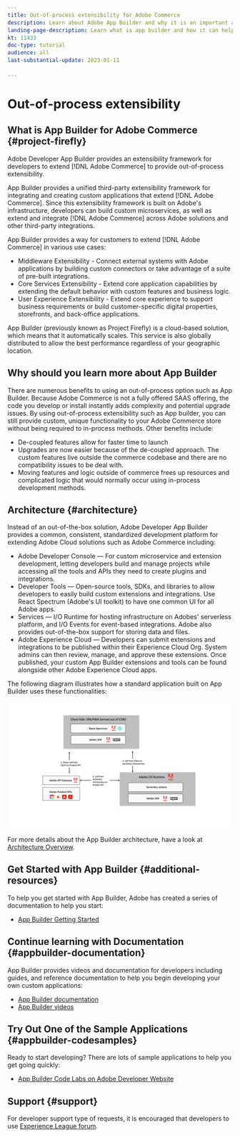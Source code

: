```yaml
---
title: Out-of-process extensibility for Adobe Commerce
description: Learn about Adobe App Builder and why it is an important aspect of out-of-process extensibility
landing-page-description: Learn what is app builder and how it can help with Adobe Commerce development strategies.
kt: 11433
doc-type: tutorial
audience: all
last-substantial-update: 2023-01-11

---
```


# Out-of-process extensibility

## What is App Builder for Adobe Commerce {#project-firefly}

Adobe Developer App Builder provides an extensibility framework for developers to extend [!DNL Adobe Commerce] to provide out-of-process extensibility. 

App Builder provides a unified third-party extensibility framework for integrating and creating custom applications that extend [!DNL Adobe Commerce]. Since this extensibility framework is built on Adobe's infrastructure, developers can build custom microservices, as well as extend and integrate [!DNL Adobe Commerce] across Adobe solutions and other third-party integrations.

App Builder provides a way for customers to extend [!DNL Adobe Commerce] in various use cases:

* Middleware Extensibility - Connect external systems with Adobe applications by building custom connectors or take advantage of a suite of pre-built integrations.
* Core Services Extensibility - Extend core application capabilities by extending the default behavior with custom features and business logic.
* User Experience Extensibility - Extend core experience to support business requirements or build customer-specific digital properties, storefronts, and back-office applications.

App Builder (previously known as Project Firefly) is a cloud-based solution, which means that it automatically scales. This service is also globally distributed to allow the best performance regardless of your geographic location.

## Why should you learn more about App Builder

There are numerous benefits to using an out-of-process option such as App Builder. Because Adobe Commerce is not a fully offered SAAS offering, the code you develop or install instantly adds complexity and potential upgrade issues. By using out-of-process extensibility such as App builder, you can still provide custom, unique functionality to your Adobe Commerce store without being required to in-process methods. Other benefits include:

* De-coupled features allow for faster time to launch
* Upgrades are now easier because of the de-coupled approach. The custom features live outside the commerce codebase and there are no compatibility issues to be deal with.
* Moving features and logic outside of commerce frees up resources and complicated logic that would normally occur using in-process development methods.

## Architecture {#architecture}

Instead of an out-of-the-box solution, Adobe Developer App Builder provides a common, consistent, standardized development platform for extending Adobe Cloud solutions such as Adobe Commerce including:

* Adobe Developer Console — For custom microservice and extension development, letting developers build and manage projects while accessing all the tools and APIs they need to create plugins and integrations. 
* Developer Tools — Open-source tools, SDKs, and libraries to allow developers to easily build custom extensions and integrations. Use  React Spectrum (Adobe's UI toolkit) to have one common UI for all Adobe apps. 
* Services — I/O Runtime for hosting infrastructure on Adobes' serverless platform, and I/O Events for event-based integrations. Adobe also provides out-of-the-box support for storing data and files. 
* Adobe Experience Cloud — Developers can submit extensions and integrations to be published within their Experience Cloud Org. System admins can then review, manage, and approve these extensions. Once published, your custom App Builder extensions and tools can be found alongside other Adobe Experience Cloud apps.

The following diagram illustrates how a standard application built on App Builder uses these functionalities:

![Architecture](/help/assets/app-builder/firefly-architecture.jpeg)

For more details about the App Builder architecture, have a look at [Architecture Overview](https://developer.adobe.com/app-builder/docs/guides/).

## Get Started with App Builder {#additional-resources}

To help you get started with App Builder, Adobe has created a series of documentation to help you start:

* [App Builder Getting Started](https://developer.adobe.com/app-builder/docs/getting_started/)

## Continue learning with Documentation {#appbuilder-documentation}

App Builder provides videos and documentation for developers including guides, and reference documentation to help you begin developing your own custom applications:

* [App Builder documentation](https://developer.adobe.com/app-builder/docs/overview/)
* [App Builder videos](https://www.youtube.com/playlist?list=PLcVEYUqU7VRfDij-Jbjyw8S8EzW073F_o)

## Try Out One of the Sample Applications {#appbuilder-codesamples}

Ready to start developing? There are lots of sample applications to help you get going quickly:

* [App Builder Code Labs on Adobe Developer Website](https://developer.adobe.com/app-builder/docs/resources/)

## Support {#support}

For developer support type of requests, it is encouraged that developers to use [Experience League forum](https://experienceleaguecommunities.adobe.com/t5/app-builder/ct-p/project-firefly).







